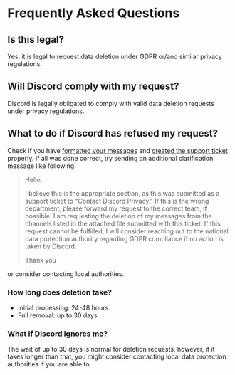 # Frequently Asked Questions


## Is this legal?
Yes, it is legal to request data deletion under GDPR or/and similar privacy regulations.

## Will Discord comply with my request?
Discord is legally obligated to comply with valid data deletion requests under privacy regulations.

## What to do if Discord has refused my request?
Check if you have [formatted your messages](convert.md) and [created the support ticket](ticket.md) properly. If all was done correct, try sending an additional clarification message like following: 


> Hello,
> 
> I believe this is the appropriate section, as this was submitted as a support ticket to "Contact Discord Privacy." If this is the wrong department, please forward my request to the correct team, if possible. I am requesting the deletion of my messages from the channels listed in the attached file submitted with this ticket. If this request cannot be fulfilled, I will consider reaching out to the national data protection authority regarding GDPR compliance if no action is taken by Discord.
> 
> Thank you

or consider contacting local authorities.


### How long does deletion take?
- Initial processing: 24-48 hours
- Full removal: up to 30 days

### What if Discord ignores me?
The wait of up to 30 days is normal for deletion requests, however, if it takes longer than that, you might consider contacting local data protection authorities if you are able to.
